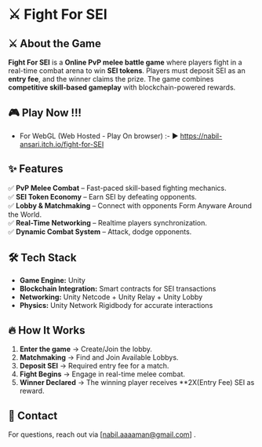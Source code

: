 
# ⚔️ Fight For SEI  

## ⚔️ About the Game  
**Fight For SEI** is a **Online PvP melee battle game** where players fight in a real-time combat arena to win **SEI tokens**. Players must deposit SEI as an **entry fee**, and the winner claims the prize. The game combines **competitive skill-based gameplay** with blockchain-powered rewards.  

## 🎮 Play Now !!!
- For WebGL (Web Hosted - Play On browser) :- ▶️ https://nabil-ansari.itch.io/fight-for-SEI  

## ✨ Features  
✅ **PvP Melee Combat** – Fast-paced skill-based fighting mechanics.  
✅ **SEI Token Economy** – Earn SEI by defeating opponents.  
✅ **Lobby & Matchmaking** – Connect with opponents Form Anyware Around the World.  
✅ **Real-Time Networking** – Realtime players synchronization.  
✅ **Dynamic Combat System** – Attack, dodge opponents.  

## 🛠️ Tech Stack  
- **Game Engine:** Unity  
- **Blockchain Integration:** Smart contracts for SEI transactions  
- **Networking:** Unity Netcode + Unity Relay + Unity Lobby  
- **Physics:** Unity Network Rigidbody for accurate interactions  

## 🔥 How It Works  
1. **Enter the game** → Create/Join the lobby.  
2. **Matchmaking** → Find and Join Available Lobbys. 
3. **Deposit SEI** → Required entry fee for a match.  
4. **Fight Begins** → Engage in real-time melee combat.  
5. **Winner Declared** → The winning player receives **2X(Entry Fee) SEI as reward.    


## 📩 Contact  
For questions, reach out via [nabil.aaaaman@gmail.com] .  

